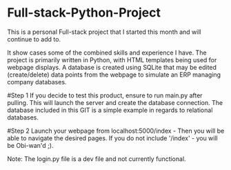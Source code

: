 # Full-stack-Python-Project
This is a personal Full-stack project that I started this month and will continue to add to.

 It show cases some of the combined skills and experience I have. The project is primarily written in Python, with HTML templates being used for webpage displays. 
 A database is created using SQLite that may be edited (create/delete) data points from the webpage to simulate an ERP managing company databases.

#Step 1
If you decide to test this product, ensure to run main.py after pulling. This will launch the server and create the database connection. The database included in this GIT is a simple example in regards to relational databases.

#Step 2
Launch your webpage from localhost:5000/index - Then you will be able to navigate the desired pages. If you do not include '/index' - you will be Obi-wan'd ;).

Note: The login.py file is a dev file and not currently functional.
